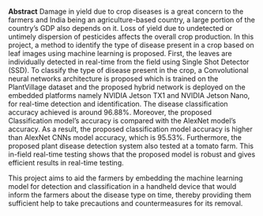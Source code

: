 **Abstract**
Damage in yield due to crop diseases is a great concern to the farmers and India being an
agriculture-based country, a large portion of the country’s GDP also depends on it. Loss
of yield due to undetected or untimely dispersion of pesticides affects the overall crop
production. In this project, a method to identify the type of disease present in a crop
based on leaf images using machine learning is proposed. First, the leaves are individually
detected in real-time from the field using Single Shot Detector (SSD). To classify the type
of disease present in the crop, a Convolutional neural networks architecture is proposed
which is trained on the PlantVillage dataset and the proposed hybrid network is deployed
on the embedded platforms namely NVIDIA Jetson TX1 and NVIDIA Jetson Nano,
for real-time detection and identification. The disease classification accuracy achieved is
around 96.88%. Moreover, the proposed Classification model’s accuracy is compared with
the AlexNet model’s accuracy. As a result, the proposed classification model accuracy is
higher than AlexNet CNNs model accuracy, which is 95.53%. Furthermore, the proposed
plant disease detection system also tested at a tomato farm. This in-field real-time testing
shows that the proposed model is robust and gives efficient results in real-time testing.

This project aims to aid the farmers by embedding the machine learning model for
detection and classification in a handheld device that would inform the farmers about
the disease type on time, thereby providing them sufficient help to take precautions and
countermeasures for its removal.
